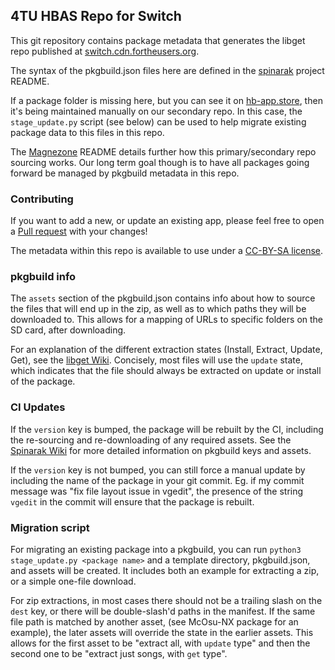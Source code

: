 ## 4TU HBAS Repo for Switch
This git repository contains package metadata that generates the libget repo published at [switch.cdn.fortheusers.org](https://switch.cdn.fortheusers.org/repo.json).

The syntax of the pkgbuild.json files here are defined in the [spinarak](https://github.com/fortheusers/spinarak) project README.

If a package folder is missing here, but you can see it on [hb-app.store](https://hb-app.store), then it's being maintained manually on our secondary repo. In this case, the `stage_update.py` script (see below) can be used to help migrate existing package data to this files in this repo.

The [Magnezone](https://github.com/fortheusers/magnezone) README details further how this primary/secondary repo sourcing works. Our long term goal though is to have all packages going forward be managed by pkgbuild metadata in this repo.

### Contributing
If you want to add a new, or update an existing app, please feel free to open a [Pull request](https://github.com/fortheusers/switch-hbas-repo/pulls) with your changes!

The metadata within this repo is available to use under a [CC-BY-SA license](https://creativecommons.org/licenses/by-sa/4.0/deed.en).

### pkgbuild info
The `assets` section of the pkgbuild.json contains info about how to source the files that will end up in the zip, as well as to which paths they will be downloaded to. This allows for a mapping of URLs to specific folders on the SD card, after downloading.

For an explanation of the different extraction states (Install, Extract, Update, Get), see the [libget Wiki](https://github.com/fortheusers/libget/wiki/Overview-&-Glossary). Concisely, most files will use the `update` state, which indicates that the file should always be extracted on update or install of the package.

### CI Updates
If the `version` key is bumped, the package will be rebuilt by the CI, including the re-sourcing and re-downloading of any required assets. See the [Spinarak Wiki](https://gitlab.com/4TU/spinarak/-/wikis/pkgbuild.json-specification) for more detailed information on pkgbuild keys and assets.

If the `version` key is not bumped, you can still force a manual update by including the name of the package in your git commit. Eg. if my commit message was "fix file layout issue in vgedit", the presence of the string `vgedit` in the commit will ensure that the package is rebuilt.

### Migration script
For migrating an existing package into a pkgbuild, you can run `python3 stage_update.py <package name>` and a template directory, pkgbuild.json, and assets will be created. It includes both an example for extracting a zip, or a simple one-file download.

For zip extractions, in most cases there should not be a trailing slash on the `dest` key, or there will be double-slash'd paths in the manifest. If the same file path is matched by another asset, (see McOsu-NX package for an example), the later assets will override the state in the earlier assets. This allows for the first asset to be "extract all, with `update` type" and then the second one to be "extract just songs, with `get` type".
